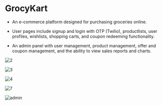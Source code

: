 # GrocyKart

- An e-commerce platform designed for purchasing groceries online.

- User pages include signup and login with OTP (Twilio), productlists, user profiles, wishlists, shopping carts, and coupon redeeming functionality.

- An admin panel with user management, product management, offer and coupon management, and the ability to view sales reports and charts.


![2](https://user-images.githubusercontent.com/103351267/215391967-4449e8dd-0b38-41d8-8e4b-ac744937a717.PNG)

![3](https://user-images.githubusercontent.com/103351267/215392169-e2d0e135-b1dc-437d-9f4f-c5a637d5dacb.PNG)

![4](https://user-images.githubusercontent.com/103351267/215392203-0aaf314b-6d6d-4420-96d4-6b4f890aff27.PNG)

![7](https://user-images.githubusercontent.com/103351267/215392275-a33605bc-b549-48c9-a560-0ba479802269.PNG)

![admin](https://user-images.githubusercontent.com/103351267/215392303-9f0081a5-cc80-4dfa-aaf0-d6a5158155ac.PNG)
